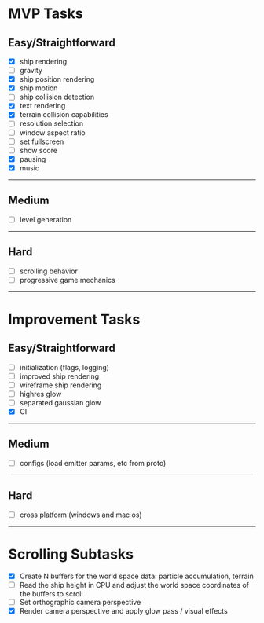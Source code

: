 # MVP Tasks
## Easy/Straightforward
- [x] ship rendering
- [ ] gravity
- [x] ship position rendering 
- [x] ship motion
- [ ] ship collision detection 
- [x] text rendering
- [x] terrain collision capabilities
- [ ] resolution selection
- [ ] window aspect ratio
- [ ] set fullscreen 
- [ ] show score 
- [x] pausing 
- [x] music
---
## Medium
- [ ] level generation
---
## Hard
- [ ] scrolling behavior
- [ ] progressive game mechanics
---

# Improvement Tasks
## Easy/Straightforward
- [ ] initialization (flags, logging)
- [ ] improved ship rendering
- [ ] wireframe ship rendering
- [ ] highres glow
- [ ] separated gaussian glow
- [x] CI
---
## Medium
- [ ] configs (load emitter params, etc from proto)
---
## Hard
- [ ] cross platform (windows and mac os)
---


# Scrolling Subtasks
- [x] Create N buffers for the world space data: particle accumulation, terrain
- [ ] Read the ship height in CPU and adjust the world space coordinates of the buffers to scroll
- [ ] Set orthographic camera perspective
- [x] Render camera perspective and apply glow pass / visual effects
